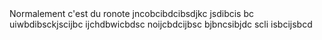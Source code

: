 <!DOCTYPE html>
<html>
  <head>
  <link rel="preconnect" href="https://fonts.googleapis.com"> 
    <link rel="preconnect" href="https://fonts.gstatic.com" crossorigin> 
    <link href="https://fonts.googleapis.com/css2?family=Montserrat:ital,wght@1,900&display=swap" rel="stylesheet">
    <meta charset="utf-8">
  </head>
  <body>
    Normalement c'est du ronote jncobcibdcibsdjkc jsdibcis bc uiwbdibsckjscijbc ijchdbwicbdsc noijcbdcijbsc bjbncsibjdc scli  isbcijsbcd
    
  </body>
</html>